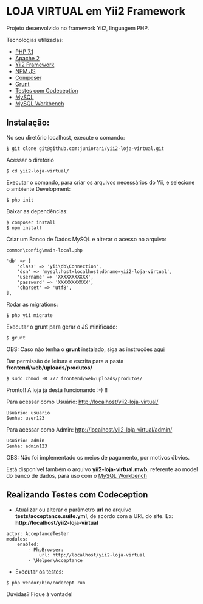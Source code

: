# LOJA VIRTUAL em Yii2 Framework


Projeto desenvolvido no framework Yii2, linguagem PHP.

Tecnologias utilizadas:

- [PHP 7.1](https://www.php.net/)
- [Apache 2](https://httpd.apache.org/download.cgi)
- [Yii2 Framework](https://www.yiiframework.com/download)
- [NPM JS](https://www.npmjs.com/)
- [Composer](https://getcomposer.org/)
- [Grunt](https://gruntjs.com/)
- [Testes com Codeception](https://codeception.com/)
- [MySQL](https://www.mysql.com/downloads/)  
- [MySQL Workbench](https://dev.mysql.com/downloads/workbench/)

Instalação:
--
No seu diretório localhost, execute o comando:

```
$ git clone git@github.com:juniorari/yii2-loja-virtual.git
```
Acessar o diretório

```
$ cd yii2-loja-virtual/
```
Executar o comando, para criar os arquivos necessários do Yii, e selecione o ambiente Development:
```
$ php init
```

Baixar as dependências:
```
$ composer install
$ npm install
```

Criar um Banco de Dados MySQL e alterar o acesso no arquivo:
```
common\config\main-local.php
```
```
'db' => [
    'class' => 'yii\db\Connection',
    'dsn' => 'mysql:host=localhost;dbname=yii2-loja-virtual',
    'username' => 'XXXXXXXXXXX',
    'password' => 'XXXXXXXXXXX',
    'charset' => 'utf8',
],
```

Rodar as migrations:
```
$ php yii migrate
```

Executar o grunt para gerar o JS minificado:
```
$ grunt
```

OBS: Caso não tenha o **grunt** instalado, siga as instruções [aqui](https://gruntjs.com/getting-started)

Dar permissão de leitura e escrita para a pasta **frontend/web/uploads/produtos/**
```
$ sudo chmod -R 777 frontend/web/uploads/produtos/
```

Pronto!! A loja já destá funcionando :-) !!

Para acessar como Usuário: [http://localhost/yii2-loja-virtual/](http://localhost/yii2-loja-virtual/)</b>


```
Usuário: usuario
Senha: user123
```



Para acessar como Admin: [http://localhost/yii2-loja-virtual/admin/](http://localhost/yii2-loja-virtual/admin)</b>

```
Usuário: admin
Senha: admin123
```

OBS: Não foi implementado os meios de pagamento, por motivos óbvios.

Está disponível também o arquivo **yii2-loja-virtual.mwb**, referente ao model do banco de dados, para uso com o [MySQL Workbench](https://dev.mysql.com/downloads/workbench/)

Realizando Testes com Codeception
----

* Atualizar ou alterar o parâmetro **url** no arquivo **tests/acceptance.suite.yml**, de acordo com a URL do site. Ex: **http://localhost/yii2-loja-virtual**
```
actor: AcceptanceTester
modules:
    enabled:
        - PhpBrowser:
            url: http://localhost/yii2-loja-virtual
        - \Helper\Acceptance
```
* Executar os testes:
```
$ php vendor/bin/codecept run
```



Dúvidas? Fique à vontade!
